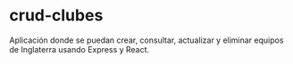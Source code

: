 # crud-clubes
 Aplicación donde se puedan crear, consultar, actualizar y eliminar equipos de Inglaterra usando Express y React.
